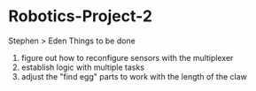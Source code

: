 # Robotics-Project-2
Stephen > Eden
Things to be done
1) figure out how to reconfigure sensors with the multiplexer
2) establish logic with multiple tasks
3) adjust the "find egg" parts to work with the length of the claw
